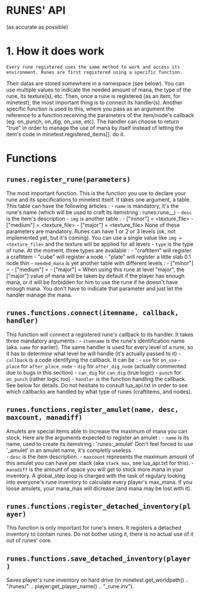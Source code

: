 RUNES' API
==========

(as accurate as possible)

# 1. How it **does** work

	Every rune registered uses the same method to work and access its environment. Runes are first registered using a specific function.
Their datas are stored somewhere in a namespace (see below). You can use multiple values to indicate the needed amount of mana, the type of
the rune, its texture(s), etc. Then, once a rune is registered (as an item, for minetest), the most important thing is to connect its handler(s).
Another specific function is used to this, where you pass as an argument the reference to a function receiving the parameters of the item/node's callback
(eg. on_punch, on_dig, on_use, etc). The handler can choose to return "true" in order to manage the use of mana by itself instead of letting the
item's code in minetest.registered_items[<rune>].<callback> do it.

# Functions

## `runes.register_rune(parameters)`
The most important function. This is the function you use to declare your rune and its specifications to minetest itself.
It takes one argument, a table. This table can have the following articles :
    - `name` is mandatory, it's the rune's name (which will be used to craft its itemstring : runes:rune_<name>_<level>)
    - `desc` is the item's description
    - `img` is another table :
        - ["minor"] = <texture_file>
	- ["medium"] = <texture_file>
	- ["major"] = <texture_file>
	None of these parameters are mandatory. Runes can have 1 or 2 or 3 levels (ok, not implemented yet, but it's coming).
	You can use a single value like `img = <texture_file>` and the texture will be applied for all levels
    - `type` is the type of rune. At the moment, three types are available :
	- "craftitem" will register a craftitem
	- "cube" will register a node
	- "plate" will register a little slab 0.1 node thin
    - `needed_mana` is yet another table with different levels :
	- ["minor"] = <value>
	- ["medium"] = <value>
	- ["major"] = <value>
	When using this rune at level "major", the ["major"] value of mana will be taken by default if the player has enough mana,
	or it will be forbidden for him to use the rune if he doesn't have enough mana.
	You don't have to indicate that parameter and just let the handler manage the mana.

## `runes.functions.connect(itemname, callback, handler)`
This function will connect a registered rune's callback to its handler. It takes three mandatory arguments :
    - `itemname` is the rune's identification name (aka. `name` for earlier). The same handler is used for every level
	of a rune, so it has to determine what level he will handle (it's actually passed to it)
    - `callback` is a code identifying the callback. It can be :
	- `use` for `on_use`
	- `place` for `after_place_node`
	- `dig` for `after_dig_node` (actually commented due to bugs in this section)
	- `can_dig` for `can_dig` (true logic)
	- `punch` for `on_punch` (rather logic too)
    - `handler` is the function handling the callback. See below for details.
Do not hesitate to consult lua_api.txt in order to see which callbacks are handled by what type of runes (craftitems, and nodes).

## `runes.functions.register_amulet(name, desc, maxcount, manadiff)`
Amulets are special items able to increase the maximum of mana you can stock. Here are the arguments expected to register an amulet :
    - `name` is its name, used to create its itemstring : 'runes:<name>_amulet'
	Don't feel forced to use '_amulet' in an amulet name, it's completly useless.    
    - `desc` is the item description.
    - `maxcount` represents the maximum amount of this amulet you can have per stack (aka `stack_max`, see lua_api.txt for this).
    - `manadiff` is the amount of space you will get to stock more mana in your inventory. A global_step loop is charged with the task
	of regulary looking into everyone's rune inventory to calculate every player's max_mana. If you loose amulets, your mana_max
will dicrease (and mana may be lost with it).

## `runes.functions.register_detached_inventory(player)`
This function is only important for rune's inners. It registers a detached inventory to contain runes. Do not bother using it, there is no
actual use of it out of runes' core.

## `runes.functions.save_detached_inventory(player)`
Saves player's rune inventory on hard drive (in minetest.get_worldpath() .. "/runes/" .. player:get_player_name() .. "_rune.inv").

